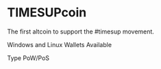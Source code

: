 # TIMESUPcoin
The first altcoin to support the #timesup movement. 








Windows and Linux Wallets Available 





Type	PoW/PoS
